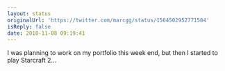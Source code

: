 ```yaml
---
layout: status
originalUrl: 'https://twitter.com/marcgg/status/1564502952771584'
isReply: false
date: 2010-11-08 09:19:41
---
```


I was planning to work on my portfolio this week end, but then I started to play Starcraft 2...
